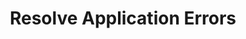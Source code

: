 ---
sidebar_position: 2
title: "Resolve Application Errors"
sidebar_label: "Resolve Application Errors"
description: "Fix application errors in Alpine Linux environments - troubleshoot app crashes, resolve software errors, fix application failures, and restore app functionality."
keywords:
  - "alpine application errors"
  - "app crashes"
  - "software errors"
  - "application failures"
  - "app troubleshooting"
tags:
  - alpine
  - application-errors
  - app-crashes
  - software-errors
  - troubleshooting
slug: /linux/alpine/troubleshooting/common-errors/resolve-application-errors
---